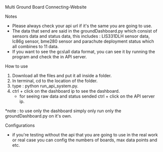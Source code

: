 Multi Ground Board Connecting-Website

Notes
   - Please always check your api url if it's the same you are going to use.
   - The data that send are said in the groundDashboard.py which consist of sensors data and status data, this includes : LIS331DLH sensor data, lc86g sensor, bme280 sensor and parachute deployment status which all combines to 11 data. 
   - If you want to see the gcs\all data format, you can see it by running the program and check the in API server.

How to use 

1. Download all the files and put it all inside a folder.
2. In terminal, cd to the location of the folder.
3. type : python run_api_system.py.
4. ctrl + click on the dashboard ip to see the dashboard.
   - for seeing raw data and status sended ctrl + click on the API server ip.

*note : to use only the dashboard simply only run only the groundDashboard.py on it's own.

Configurations
   - if you're testing without the api that you are going to use in the real work or real case you can config the numbers of boards, max data points and etc.
